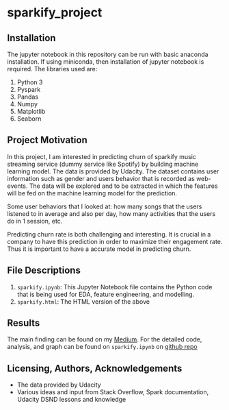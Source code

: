# sparkify_project

## Installation
The jupyter notebook in this repository can be run with basic anaconda installation. If using miniconda, then installation of jupyter notebook is required. The libraries used are:

1. Python 3
2. Pyspark
3. Pandas
4. Numpy
5. Matplotlib
6. Seaborn

## Project Motivation
In this project, I am interested in predicting churn of sparkify music streaming service (dummy service like Spotify) by building machine learning model. The data is provided by Udacity. The dataset contains user information such as gender and users behavior that is recorded as web-events. The data will be explored and to be extracted in which the features will be fed on the machine learning model for the prediction.

Some user behaviors that I looked at: how many songs that the users listened to in average and also per day, how many activities that the users do in 1 session, etc.

Predicting churn rate is both challenging and interesting. It is crucial in a company to have this prediction in order to maximize their engagement rate. Thus it is important to have a accurate model in predicting churn. 

## File Descriptions
1. `sparkify.ipynb`: This Jupyter Notebook file contains the Python code that is being used for EDA, feature engineering, and modelling.
2. `sparkify.html`: The HTML version of the above

## Results
The main finding can be found on my [Medium](https://widyapuspitaloka.medium.com/predicting-churn-on-sparkify-music-streaming-using-spark-181d74849978). For the detailed code, analysis, and graph can be found on `sparkify.ipynb` on [github repo](https://github.com/WidyaPuspitaloka/sparkify_project.git)

## Licensing, Authors, Acknowledgements
- The data provided by Udacity
- Various ideas and input from Stack Overflow, Spark documentation, Udacity DSND lessons and knowledge
